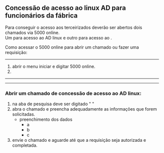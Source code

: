 ## Concessão de acesso ao linux AD para funcionários da fábrica  

Para conseguir o acesso aos terceirizados deverão ser abertos dois chamados via 5000 online.  
Um para acesso ao AD linux e outro para acesso ao .  

Como acessar o 5000 online para abrir um chamado ou fazer uma requisição:  
***
1. abrir o menu iniciar e digitar 5000 online.
2. 

***
***
### Abrir um chamado de concessão de acesso ao AD linux:  
1. na aba de pesquisa deve ser digitado " "
2. abra o chamado e preencha adequadamente as informações que forem solicitadas.  
    * preenchimento dos dados
        * a
        * b
        * c
3. envie o chamado e aguarde até que a requisição seja autorizada e completada.
